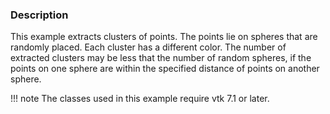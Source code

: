 ### Description

This example extracts clusters of points. The points lie on spheres that are randomly placed. Each cluster has a different color. The number of extracted clusters may be less that the number of random spheres, if the points on one sphere are within the specified distance of points on another sphere.

!!! note
    The classes used in this example require vtk 7.1 or later.
